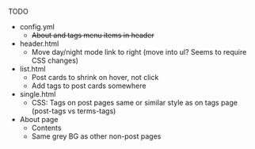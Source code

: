 TODO
* config.yml
    * ~~About and tags menu items in header~~
* header.html
    * Move day/night mode link to right (move into ul? Seems to require CSS changes)
* list.html
    * Post cards to shrink on hover, not click
    * Add tags to post cards somewhere
* single.html
    * CSS: Tags on post pages same or similar style as on tags page (post-tags vs terms-tags)
* About page
    * Contents
    * Same grey BG as other non-post pages

    